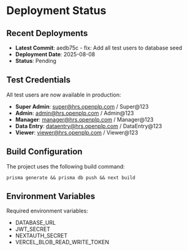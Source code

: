 # Deployment Status

## Recent Deployments

- **Latest Commit**: aedb75c - fix: Add all test users to database seed
- **Deployment Date**: 2025-08-08
- **Status**: Pending

## Test Credentials

All test users are now available in production:

- **Super Admin**: super@hrs.openplp.com / Super@123
- **Admin**: admin@hrs.openplp.com / Admin@123  
- **Manager**: manager@hrs.openplp.com / Manager@123
- **Data Entry**: dataentry@hrs.openplp.com / DataEntry@123
- **Viewer**: viewer@hrs.openplp.com / Viewer@123

## Build Configuration

The project uses the following build command:
```
prisma generate && prisma db push && next build
```

## Environment Variables

Required environment variables:
- DATABASE_URL
- JWT_SECRET
- NEXTAUTH_SECRET
- VERCEL_BLOB_READ_WRITE_TOKEN